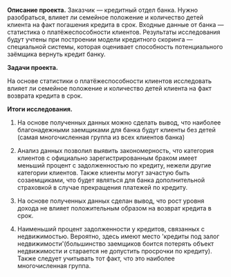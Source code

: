 **Описание проекта.**
Заказчик — кредитный отдел банка. Нужно разобраться, влияет ли семейное положение и количество детей клиента на факт погашения кредита в срок.
Входные данные от банка — статистика о платёжеспособности клиентов.
Результаты исследования будут учтены при построении модели кредитного скоринга — специальной системы, которая оценивает способность потенциального заёмщика вернуть кредит банку.


**Задачи проекта.**

На основе статистики о платёжеспособности клиентов исследовать влияет ли семейное положение и количество детей клиента на факт возврата кредита в срок.


**Итоги исследования.**

1) На основе полученных данных можно сделать вывод, что наиболее благонадежными заемщиками для банка будут клиенты без детей (самая многочисленная группа из всех клиентов банка)

2) Анализ данных позволил выявить закономерность, что категория клиентов с официально зарегистрированным браком имеет меньший процент с задолженностью по кредиту, нежели другие категории клиентов. Также клиенты могут зачастую быть созаемщиками, что будет являться для банка дополнительной страховкой в случае прекращения платежей по кредиту.

3) На основе полученных данных сделан вывод, что рост уровня дохода не влияет положительным образом на возврат кредита в срок.

4) Наименьший процент задолженности у кредитов, связанных с недвижимостью. Вероятно, здесь имеют место 'кредиты под залог недвижимости'(большинство заемщиков боится потерять объект недвижимости и старается не допустить просрочки по кредиту). Также следует учитывать тот факт, что это наиболее многочисленная группа.
